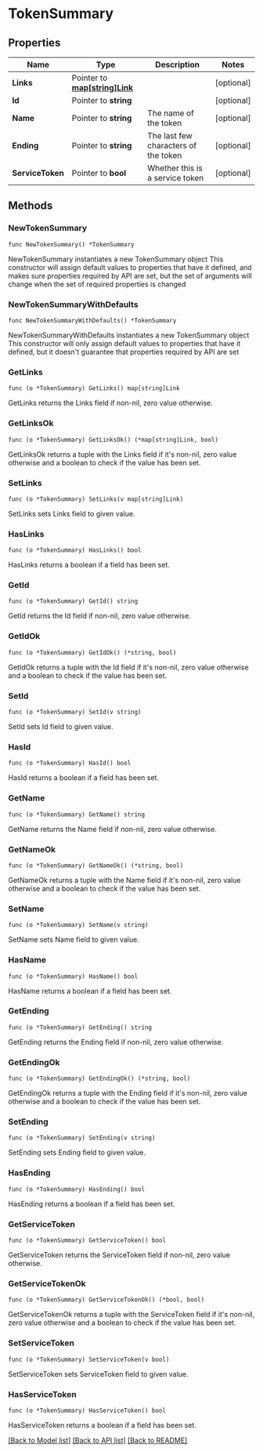 # TokenSummary

## Properties

Name | Type | Description | Notes
------------ | ------------- | ------------- | -------------
**Links** | Pointer to [**map[string]Link**](Link.md) |  | [optional] 
**Id** | Pointer to **string** |  | [optional] 
**Name** | Pointer to **string** | The name of the token | [optional] 
**Ending** | Pointer to **string** | The last few characters of the token | [optional] 
**ServiceToken** | Pointer to **bool** | Whether this is a service token | [optional] 

## Methods

### NewTokenSummary

`func NewTokenSummary() *TokenSummary`

NewTokenSummary instantiates a new TokenSummary object
This constructor will assign default values to properties that have it defined,
and makes sure properties required by API are set, but the set of arguments
will change when the set of required properties is changed

### NewTokenSummaryWithDefaults

`func NewTokenSummaryWithDefaults() *TokenSummary`

NewTokenSummaryWithDefaults instantiates a new TokenSummary object
This constructor will only assign default values to properties that have it defined,
but it doesn't guarantee that properties required by API are set

### GetLinks

`func (o *TokenSummary) GetLinks() map[string]Link`

GetLinks returns the Links field if non-nil, zero value otherwise.

### GetLinksOk

`func (o *TokenSummary) GetLinksOk() (*map[string]Link, bool)`

GetLinksOk returns a tuple with the Links field if it's non-nil, zero value otherwise
and a boolean to check if the value has been set.

### SetLinks

`func (o *TokenSummary) SetLinks(v map[string]Link)`

SetLinks sets Links field to given value.

### HasLinks

`func (o *TokenSummary) HasLinks() bool`

HasLinks returns a boolean if a field has been set.

### GetId

`func (o *TokenSummary) GetId() string`

GetId returns the Id field if non-nil, zero value otherwise.

### GetIdOk

`func (o *TokenSummary) GetIdOk() (*string, bool)`

GetIdOk returns a tuple with the Id field if it's non-nil, zero value otherwise
and a boolean to check if the value has been set.

### SetId

`func (o *TokenSummary) SetId(v string)`

SetId sets Id field to given value.

### HasId

`func (o *TokenSummary) HasId() bool`

HasId returns a boolean if a field has been set.

### GetName

`func (o *TokenSummary) GetName() string`

GetName returns the Name field if non-nil, zero value otherwise.

### GetNameOk

`func (o *TokenSummary) GetNameOk() (*string, bool)`

GetNameOk returns a tuple with the Name field if it's non-nil, zero value otherwise
and a boolean to check if the value has been set.

### SetName

`func (o *TokenSummary) SetName(v string)`

SetName sets Name field to given value.

### HasName

`func (o *TokenSummary) HasName() bool`

HasName returns a boolean if a field has been set.

### GetEnding

`func (o *TokenSummary) GetEnding() string`

GetEnding returns the Ending field if non-nil, zero value otherwise.

### GetEndingOk

`func (o *TokenSummary) GetEndingOk() (*string, bool)`

GetEndingOk returns a tuple with the Ending field if it's non-nil, zero value otherwise
and a boolean to check if the value has been set.

### SetEnding

`func (o *TokenSummary) SetEnding(v string)`

SetEnding sets Ending field to given value.

### HasEnding

`func (o *TokenSummary) HasEnding() bool`

HasEnding returns a boolean if a field has been set.

### GetServiceToken

`func (o *TokenSummary) GetServiceToken() bool`

GetServiceToken returns the ServiceToken field if non-nil, zero value otherwise.

### GetServiceTokenOk

`func (o *TokenSummary) GetServiceTokenOk() (*bool, bool)`

GetServiceTokenOk returns a tuple with the ServiceToken field if it's non-nil, zero value otherwise
and a boolean to check if the value has been set.

### SetServiceToken

`func (o *TokenSummary) SetServiceToken(v bool)`

SetServiceToken sets ServiceToken field to given value.

### HasServiceToken

`func (o *TokenSummary) HasServiceToken() bool`

HasServiceToken returns a boolean if a field has been set.


[[Back to Model list]](../README.md#documentation-for-models) [[Back to API list]](../README.md#documentation-for-api-endpoints) [[Back to README]](../README.md)


